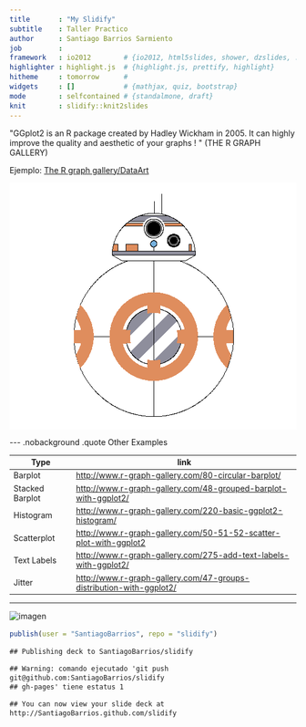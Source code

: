 ```yaml
---
title       : "My Slidify"
subtitle    : Taller Practico
author      : Santiago Barrios Sarmiento
job         : 
framework   : io2012        # {io2012, html5slides, shower, dzslides, ...}
highlighter : highlight.js  # {highlight.js, prettify, highlight}
hitheme     : tomorrow      # 
widgets     : []            # {mathjax, quiz, bootstrap}
mode        : selfcontained # {standalmone, draft}
knit        : slidify::knit2slides
---
```

"GGplot2 is an R package created by Hadley Wickham in 2005. It can highly improve the quality and aesthetic of your graphs ! " (THE R GRAPH GALLERY)

Ejemplo: [The R graph gallery/DataArt](http://www.r-graph-gallery.com/144-droid-bb-8-data-art/)





<img src="assets/fig/simple-plot-1.png" title="plot of chunk simple-plot" alt="plot of chunk simple-plot" style="display: block; margin: auto;" />

--- .nobackground .quote
Other Examples

| Type | link |
| ------ | ------ |
| Barplot |  http://www.r-graph-gallery.com/80-circular-barplot/ |
|Stacked Barplot | http://www.r-graph-gallery.com/48-grouped-barplot-with-ggplot2/ |
| Histogram | http://www.r-graph-gallery.com/220-basic-ggplot2-histogram/ |
| Scatterplot | http://www.r-graph-gallery.com/50-51-52-scatter-plot-with-ggplot2|
| Text Labels | http://www.r-graph-gallery.com/275-add-text-labels-with-ggplot2/|
| Jitter | http://www.r-graph-gallery.com/47-groups-distribution-with-ggplot2/ |

---


![imagen](http://www.callcenternews.com.ar/images/joomlart/cat-blue/gracias2016.jpg)                 


```r
publish(user = "SantiagoBarrios", repo = "slidify")
```

```
## Publishing deck to SantiagoBarrios/slidify
```

```
## Warning: comando ejecutado 'git push git@github.com:SantiagoBarrios/slidify
## gh-pages' tiene estatus 1
```

```
## You can now view your slide deck at http://SantiagoBarrios.github.com/slidify
```
